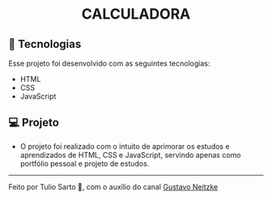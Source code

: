 <h1 align="center"> CALCULADORA </h1>



## 🚀 Tecnologias

Esse projeto foi desenvolvido com as seguintes tecnologias:

- HTML
- CSS
- JavaScript

## 💻 Projeto

- O projeto foi realizado com o intuito de aprimorar os estudos e aprendizados de  HTML, CSS e JavaScript, servindo apenas como portfólio pessoal e projeto de estudos.


---

Feito por Tulio Sarto :wave:, com o auxílio do canal <a href="https://www.youtube.com/@GustavoNeitzke">Gustavo Neitzke</a>
